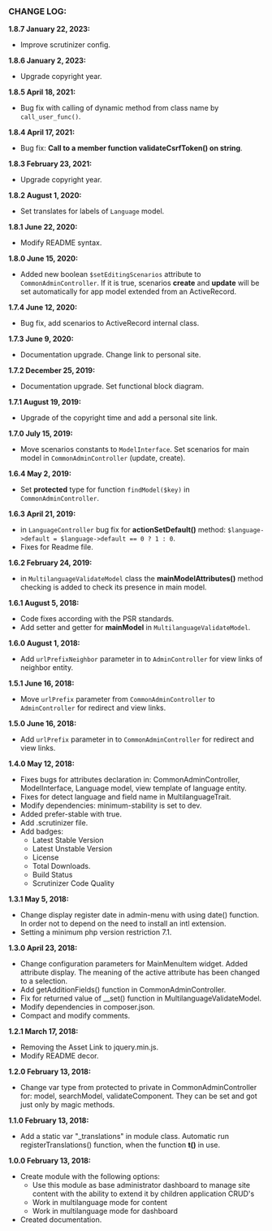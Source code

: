### CHANGE LOG:

**1.8.7 January 22, 2023:**
- Improve scrutinizer config.

**1.8.6 January 2, 2023:**
- Upgrade copyright year.

**1.8.5 April 18, 2021:**
- Bug fix with calling of dynamic method from class name by `call_user_func()`.

**1.8.4 April 17, 2021:**
- Bug fix: **Call to a member function validateCsrfToken() on string**.

**1.8.3 February 23, 2021:**
- Upgrade copyright year.

**1.8.2 August 1, 2020:**
- Set translates for labels of `Language` model.

**1.8.1 June 22, 2020:**
- Modify README syntax.

**1.8.0 June 15, 2020:**
- Added new boolean `$setEditingScenarios` attribute to `CommonAdminController`. If it is true, scenarios **create** and **update** will be set automatically for app model extended from an ActiveRecord.

**1.7.4 June 12, 2020:**
- Bug fix, add scenarios to ActiveRecord internal class.

**1.7.3 June 9, 2020:**
- Documentation upgrade. Change link to personal site.

**1.7.2 December 25, 2019:**
- Documentation upgrade. Set functional block diagram.

**1.7.1 August 19, 2019:**
- Upgrade of the copyright time and add a personal site link.

**1.7.0 July 15, 2019:**
- Move scenarios constants to `ModelInterface`. Set scenarios for main model in `CommonAdminController` (update, create).

**1.6.4 May 2, 2019:**
- Set **protected** type for function `findModel($key)` in `CommonAdminController`.

**1.6.3 April 21, 2019:**
- in `LanguageController` bug fix for **actionSetDefault()** method: `$language->default = $language->default == 0 ? 1 : 0`.
- Fixes for Readme file.

**1.6.2 February 24, 2019:**
- in `MultilanguageValidateModel` class the **mainModelAttributes()** method checking is added to check its presence in main model.

**1.6.1 August 5, 2018:**
- Code fixes according with the PSR standards.
- Add setter and getter for **mainModel** in `MultilanguageValidateModel`.

**1.6.0 August 1, 2018:**
- Add `urlPrefixNeighbor` parameter in to `AdminController` for view links of neighbor entity.

**1.5.1 June 16, 2018:**
- Move `urlPrefix` parameter from `CommonAdminController` to `AdminController` for redirect and view links.

**1.5.0 June 16, 2018:**
- Add `urlPrefix` parameter in to `CommonAdminController` for redirect and view links.

**1.4.0 May 12, 2018:**
- Fixes bugs for attributes declaration in: CommonAdminController, ModelInterface, Language model, view template of language entity.
- Fixes for detect language and field name in MultilanguageTrait.
- Modify dependencies: minimum-stability is set to dev.
- Added prefer-stable with true.
- Add .scrutinizer file.
- Add badges:
    - Latest Stable Version
    - Latest Unstable Version
    - License
    - Total Downloads.
    - Build Status
    - Scrutinizer Code Quality

**1.3.1 May 5, 2018:**
- Change display register date in admin-menu with using date() function. In order not to depend on the need to install an intl extension.
- Setting a minimum php version restriction 7.1.

**1.3.0 April 23, 2018:**
- Change configuration parameters for MainMenuItem widget. Added attribute display. The meaning of the active attribute has been changed to a selection.
- Add getAdditionFields() function in CommonAdminController.
- Fix for returned value of __set() function in MultilanguageValidateModel.
- Modify dependencies in composer.json.
- Compact and modify comments.

**1.2.1 March 17, 2018:**
- Removing the Asset Link to jquery.min.js.
- Modify README decor.

**1.2.0 February 13, 2018:**
- Change var type from protected to private in CommonAdminController for: model, searchModel, 
validateComponent. They can be set and got just only by magic methods.

**1.1.0 February 13, 2018:**
- Add a static var "_translations" in module class. Automatic run registerTranslations() function,
 when the function **t()** in use.

**1.0.0 February 13, 2018:**
- Create module with the following options:
    - Use this module as base administrator dashboard to manage site content with the ability to extend it by children application CRUD's
    - Work in multilanguage mode for content
    - Work in multilanguage mode for dashboard
- Created documentation.
